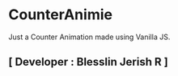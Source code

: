 # CounterAnimie
Just a Counter Animation made using Vanilla JS.
## [ Developer : Blesslin Jerish R ]
